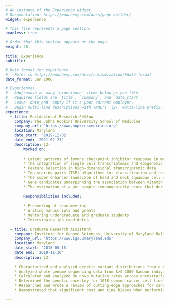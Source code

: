 ```yaml
---
# An instance of the Experience widget.
# Documentation: https://wowchemy.com/docs/page-builder/
widget: experience

# This file represents a page section.
headless: true

# Order that this section appears on the page.
weight: 40

title: Experience
subtitle:

# Date format for experience
#   Refer to https://wowchemy.com/docs/customization/#date-format
date_format: Jan 2006

# Experiences.
#   Add/remove as many `experience` items below as you like.
#   Required fields are `title`, `company`, and `date_start`.
#   Leave `date_end` empty if it's your current employer.
#   Begin multi-line descriptions with YAML's `|2-` multi-line prefix.
experience:
  - title: Postdoctoral Research Fellow
    company: The Johns Hopkins University School of Medicine
    company_url: 'https://www.hopkinsmedicine.org'
    location: Maryland
    date_start: '2019-12-02'
    date_end: '2021-02-21'
    description: |2-
        Worked on:
        
        * Latent patterns of immune checkpoint inhibitor response in melanoma that associate with progression free survival, the immunogenialternative splicing , super enhancers
        * The integration of single cell transcriptomic and epigenomic sequencing data
        * Feature selection in high-dimensional transcriptomic data 
        * Top-scoring pairs (TSP) algorithms for classification and regression
        * The super enhancer landscape of head and neck squamous cell carcinoma
        * Gene candidates underpinning the association between vitamin D and head and neck cancer
        * The estimation of a per sample immunogenicity score that derives from cancer-specific alternative splicing events
        
        Responsibilities included:
        
        * Presenting at team meeting
        * Writing manuscripts and grants
        * Mentoring undergraduate and graduate students
        * Interviewing job candidates
        
  - title: Graduate Research Assistant
    company: Institute for Genome Sciences, University of Maryland Baltimore
    company_url: 'https://www.igs.umaryland.edu'
    location: Maryland
    date_start: '2015-05-15'
    date_end: '2019-11-30'
    description: |2-
    
    * Characterized and analyzed genetic variant distributions from > 40,000 human genomes as part of the NHLBI TOPMed program
    * Analyzed whole genome sequencing data from $>$ 1000 Samoan individuals to study the evolutionary history of modern Samoa
    * Calculated and analyzed de novo mutation rates across ancestrally diverse human populations and discovered a mutation reduction in the Amish founder population
    * Determined the genetic ancestry for 1018 common cancer cell line models and identified gene expression and mutation differences from ancestrally diverse cancer cell lines
    * Researched and wrote a review of cutting-edge approaches for cancer detection and treatment via non-invasive liquid biopsy
    * Demonstrated that significant cost and time biases when performing clinical genetic variant prioritization on individuals with non-European ancestral backgrounds

---
```

